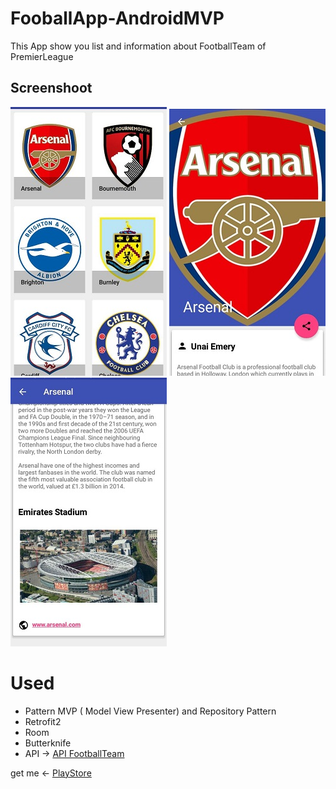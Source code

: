 # FooballApp-AndroidMVP
This App show you list and information about FootballTeam of PremierLeague

## Screenshoot
![](screenshot/img1.jpg)   ![](screenshot/img2.jpg)   ![](screenshot/img3.jpg)

# Used
* Pattern MVP ( Model View Presenter) and Repository Pattern
* Retrofit2
* Room
* Butterknife
* API -> [API FootballTeam](https://www.thesportsdb.com/api/v1/json/1/search_all_teams.php?l=English%20Premier%20League)

get me <- [PlayStore](https://play.google.com/store/apps/details?id=com.parepare.muasdev.footballteam)

